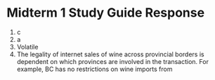 # Midterm 1 Study Guide Response
1. c
2. a
3. Volatile
4. The legality of internet sales of wine across provincial borders is dependent on which provinces are involved in the transaction. For example, BC has no restrictions on wine imports from 